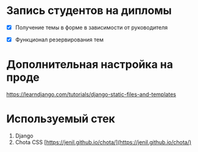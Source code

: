 # Запись студентов на дипломы

 - [x] Получение темы в форме в зависимости от руководителя
 - [x] Функционал резервирования тем


# Дополнительная настройка на проде
https://learndjango.com/tutorials/django-static-files-and-templates

# Используемый стек
1. Django
2. Chota CSS [https://jenil.github.io/chota/](https://jenil.github.io/chota/)